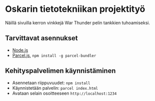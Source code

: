 # Oskarin tietotekniikan projektityö

Näillä sivuilla kerron vinkkejä War Thunder pelin tankkien tuhoamiseksi.

## Tarvittavat asennukset

- [Node.js](https://nodejs.org/en/)
- [Parcel.js](https://parceljs.org/), `npm install -g parcel-bundler`

## Kehityspalvelimen käynnistäminen

- Asennetaan riippuvuudet: `npm install`
- Käynnistetään palvelin: `parcel index.html`
- Avataan selain osoitteeseen `http://localhost:1234`